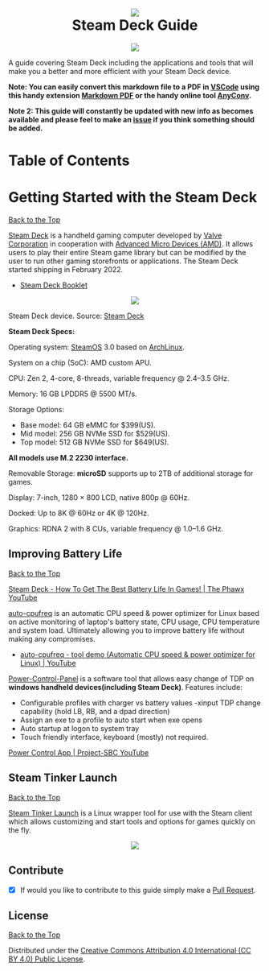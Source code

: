 <h1 align="center">
  <img src="https://user-images.githubusercontent.com/45159366/142779553-82147e51-7e6d-47bd-9db6-fe2f5ad95355.png">
    <br />
      Steam Deck Guide
</h1>

<p align="center">
  <img src="https://user-images.githubusercontent.com/45159366/142779557-400f19c8-6084-41ee-9449-fb08a15d6c45.png">
    <br />
</p>

A guide covering Steam Deck including the applications and tools that will make you a better and more efficient with your Steam Deck device.

**Note: You can easily convert this markdown file to a PDF in [VSCode](https://code.visualstudio.com/) using this handy extension [Markdown PDF](https://marketplace.visualstudio.com/items?itemName=yzane.markdown-pdf) or the handy online tool [AnyConv](https://anyconv.com/md-to-pdf-converter/).**

**Note 2: This guide will constantly be updated with new info as becomes available and please feel to make an [issue](https://github.com/mikeroyal/Steam-Deck-Guide/issues) if you think something should be added.**

# Table of Contents


# Getting Started with the Steam Deck

[Back to the Top](https://github.com/mikeroyal/Steam-Deck-Guide#table-of-contents)

[Steam Deck](https://www.steamdeck.com/) is a handheld gaming computer developed by [Valve Corporation](https://valvesoftware.com/) in cooperation with [Advanced Micro Devices (AMD)](https://www.amd.com/). It allows users to play their entire Steam game library but can be modified by the user to run other gaming storefronts or applications. The Steam Deck started shipping in February 2022.

* [Steam Deck Booklet](https://store.steampowered.com/news/app/1675200/view/3401926123919972634)

<p align="center">
  <img src="https://user-images.githubusercontent.com/45159366/142779563-30ada576-1bf4-42fb-8ad5-3fa3a6e40103.png">
    <br />
</p>

Steam Deck device. Source: [Steam Deck](https://www.steamdeck.com/)

**Steam Deck Specs:**

Operating system: [SteamOS](https://en.wikipedia.org/wiki/SteamOS) 3.0 based on [ArchLinux](https://archlinux.org/).

System on a chip (SoC): AMD custom APU.

CPU: Zen 2, 4-core, 8-threads, variable frequency @ 2.4–3.5 GHz.

Memory: 16 GB LPDDR5 @ 5500 MT/s.

Storage Options:

- Base model: 64 GB eMMC for $399(US).
- Mid model: 256 GB NVMe SSD for $529(US).
- Top model: 512 GB NVMe SSD for $649(US).

**All models use M.2 2230 interface.**

Removable Storage: **microSD** supports up to 2TB of additional storage for games.

Display: 7-inch, 1280 × 800 LCD, native 800p @ 60Hz.

Docked: Up to 8K @ 60Hz or 4K @ 120Hz.

Graphics: RDNA 2 with 8 CUs, variable frequency @ 1.0–1.6 GHz.

## Improving Battery Life

[Back to the Top](https://github.com/mikeroyal/Steam-Deck-Guide#table-of-contents)

[Steam Deck - How To Get The Best Battery Life In Games! | The Phawx YouTube](https://www.youtube.com/watch?v=zB6tkjuXX8A-Y)

[auto-cpufreq](https://github.com/AdnanHodzic/auto-cpufreq) is an automatic CPU speed & power optimizer for Linux based on active monitoring of laptop's battery state, CPU usage, CPU temperature and system load. Ultimately allowing you to improve battery life without making any compromises.

- [auto-cpufreq - tool demo (Automatic CPU speed & power optimizer for Linux) | YouTube](https://www.youtube.com/watch?v=QkYRpVEEIlg-Y)

[Power-Control-Panel](https://github.com/project-sbc/Power-Control-Panel) is a software tool that allows easy change of TDP on **windows handheld devices(including Steam Deck)**. Features include:

- Configurable profiles with charger vs battery values -xinput TDP change capability (hold LB, RB, and a dpad direction)
- Assign an exe to a profile to auto start when exe opens
- Auto startup at logon to system tray
- Touch friendly interface, keyboard (mostly) not required.

[Power Control App | Project-SBC YouTube](https://www.youtube.com/watch?v=PcSV1tto2OM-Y)

## Steam Tinker Launch

[Back to the Top](https://github.com/mikeroyal/Steam-Deck-Guide#table-of-contents)

[Steam Tinker Launch](https://github.com/frostworx/steamtinkerlaunch) is a Linux wrapper tool for use with the Steam client which allows customizing and start tools and options for games quickly on the fly.

<p align="center">
  <img src="https://user-images.githubusercontent.com/45159366/176962906-5d388e16-955e-4936-a676-c591d0937acd.png">
</p>

## Contribute

- [x] If would you like to contribute to this guide simply make a [Pull Request](https://github.com/mikeroyal/Steam-Deck-Guide/pulls).

## License

[Back to the Top](https://github.com/mikeroyal/Steam-Deck-Guide#table-of-contents)

Distributed under the [Creative Commons Attribution 4.0 International (CC BY 4.0) Public License](https://creativecommons.org/licenses/by/4.0/).
